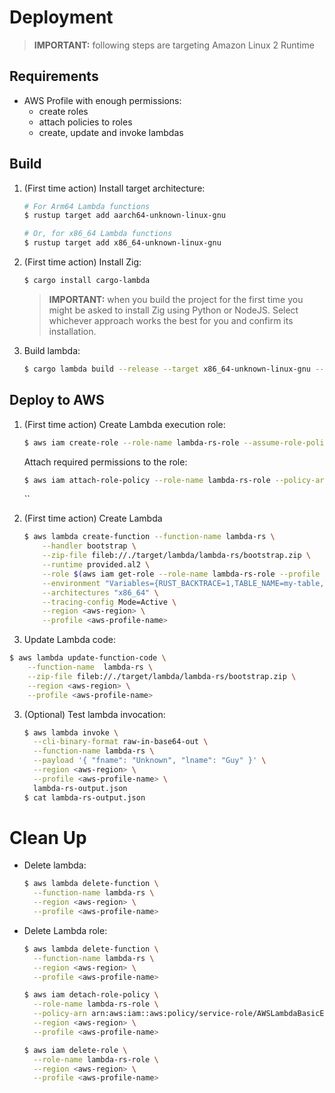 # Deployment

> **IMPORTANT:** following steps are targeting Amazon Linux 2 Runtime

## Requirements

- AWS Profile with enough permissions:
  - create roles
  - attach policies to roles
  - create, update and invoke lambdas

## Build

1. (First time action) Install target architecture:

   ```bash
   # For Arm64 Lambda functions
   $ rustup target add aarch64-unknown-linux-gnu

   # Or, for x86_64 Lambda functions
   $ rustup target add x86_64-unknown-linux-gnu
   ```

2. (First time action) Install Zig:

   ```bash
   $ cargo install cargo-lambda
   ```

   > **IMPORTANT:** when you build the project for the first time you might be asked to install Zig using Python or NodeJS. Select whichever approach works the best for you and confirm its installation.

3. Build lambda:

   ```bash
   $ cargo lambda build --release --target x86_64-unknown-linux-gnu --output-format zip
   ```

## Deploy to AWS

1. (First time action) Create Lambda execution role:

   ```bash
   $ aws iam create-role --role-name lambda-rs-role --assume-role-policy-document '{"Version": "2012-10-17","Statement": [{ "Effect": "Allow", "Principal": {"Service": "lambda.amazonaws.com"}, "Action": "sts:AssumeRole"}]}' --region <aws-region> --profile <aws-profile-name>
   ```

   Attach required permissions to the role:

   ```bash
   $ aws iam attach-role-policy --role-name lambda-rs-role --policy-arn arn:aws:iam::aws:policy/service-role/AWSLambdaBasicExecutionRole --region <aws-region> --profile <aws-profile-name>
   ```

   ``

2. (First time action) Create Lambda

   ```bash
   $ aws lambda create-function --function-name lambda-rs \
       --handler bootstrap \
       --zip-file fileb://./target/lambda/lambda-rs/bootstrap.zip \
       --runtime provided.al2 \
       --role $(aws iam get-role --role-name lambda-rs-role --profile cc --query 'Role.Arn' | tr -d \") \
       --environment "Variables={RUST_BACKTRACE=1,TABLE_NAME=my-table,TABLE_REGION=us-west-2}" \
       --architectures "x86_64" \
       --tracing-config Mode=Active \
       --region <aws-region> \
       --profile <aws-profile-name>
   ```

3. Update Lambda code:

```bash
$ aws lambda update-function-code \
    --function-name  lambda-rs \
    --zip-file fileb://./target/lambda/lambda-rs/bootstrap.zip \
    --region <aws-region> \
    --profile <aws-profile-name>
```

3. (Optional) Test lambda invocation:

   ```bash
   $ aws lambda invoke \
     --cli-binary-format raw-in-base64-out \
     --function-name lambda-rs \
     --payload '{ "fname": "Unknown", "lname": "Guy" }' \
     --region <aws-region> \
     --profile <aws-profile-name> \
     lambda-rs-output.json
   $ cat lambda-rs-output.json
   ```

# Clean Up

- Delete lambda:

  ```bash
  $ aws lambda delete-function \
    --function-name lambda-rs \
    --region <aws-region> \
    --profile <aws-profile-name>
  ```

- Delete Lambda role:

  ```bash
  $ aws lambda delete-function \
    --function-name lambda-rs \
    --region <aws-region> \
    --profile <aws-profile-name>

  $ aws iam detach-role-policy \
    --role-name lambda-rs-role \
    --policy-arn arn:aws:iam::aws:policy/service-role/AWSLambdaBasicExecutionRole \
    --region <aws-region> \
    --profile <aws-profile-name>

  $ aws iam delete-role \
    --role-name lambda-rs-role \
    --region <aws-region> \
    --profile <aws-profile-name>
  ```
